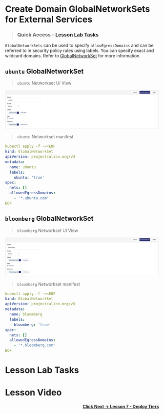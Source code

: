 # Create Domain GlobalNetworkSets for External Services

> ### Quick Access - [Lesson Lab Tasks](#Lesson-Lab-Tasks) 

`GlobalNetworkSets` can be used to specify `allowEgressDomains` and can be referred to in security policy rules using labels. You can specify exact and wildcard domains. Refer to [GlobalNetworkSet](https://docs.tigera.io/v3.14/reference/resources/globalnetworkset) for more information. 

## `ubuntu` GlobalNetworkSet

> `ubuntu` Networkset UI View

![ubuntu](images/ns-ubuntu.png)

> `ubuntu` Networkset manifest

```yaml
kubectl apply -f -<<EOF
kind: GlobalNetworkSet
apiVersion: projectcalico.org/v3
metadata:
  name: ubuntu
  labels:
    ubuntu: 'true'
spec:
  nets: []
  allowedEgressDomains:
    - '*.ubuntu.com'
EOF
```

## `bloomberg` GlobalNetworkSet

> `bloomberg` Networkset UI View

![bloomberg](images/ns-bloomberg.png)

> `bloomberg` Networkset manifest

```yaml
kubectl apply -f -<<EOF
kind: GlobalNetworkSet
apiVersion: projectcalico.org/v3
metadata:
  name: bloomberg
  labels:
    bloomberg: 'true'
spec:
  nets: []
  allowedEgressDomains:
    - '*.bloomberg.com'
EOF
```

# Lesson Lab Tasks

# Lesson Video

#### <div align="right">  [Click Next -> Lesson 7 - Deploy Tiers](https://github.com/Pooriya-a/quickstart-self-service/blob/main/modules/21.deploy-tiers.md) </div>

